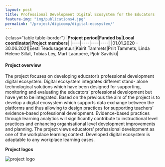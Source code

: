 ```yaml
---
layout: post
title: Professional Development Digital Ecosystem for the Educators
feature-img: "img/publications4.jpg"
permalink: "/project/digicomp/digital-ecosystem/"
---
```


{:class="table table-border"}
|**Project period**|**Funded by**|**Local coordinator**|**Project members**|
|----|----|----|----|
|01.01.2020 - 30.06.2021|Eesti Teadusagentuur|Kairit Tammets|Priit Tammets, Linda Helene Sillat, Tobias Ley, Mart Laanpere, Pjotr Savitski|

#### Project overview
The project focuses on developing educator’s professional development digital ecosystem. Digital ecosystem integrates different stand- alone technological solutions which have been designed for supporting, monitoring and evaluating the educators’ professional development but have yet to be integrated. Based on the previous the aim of the project is to develop a digital ecosystem which supports data exchange between the platforms and thus allowing to design practices for supporting teachers’ evidence-based professional development. Evidence-based practices through learning analytics will significantly contribute to instructional level practices and enhancing organisational level development improvements and planning. The project views educators’ professional development as one of the workplace learning context. Developed digital ecosystem is adaptable to any workplace learning cases.

**Project logos**
<div> 
    <img class="img-fluid-innews" src="{{ '/img/financier_logos/ETAG.jpg' | prepend: site.baseurl }}" alt="project logo">
</div>